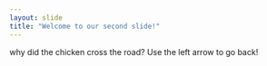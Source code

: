 ```yaml
---
layout: slide
title: "Welcome to our second slide!"
---
```

why did the chicken cross the road?
Use the left arrow to go back!
